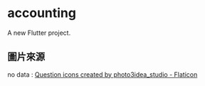 # accounting

A new Flutter project.

## 圖片來源
no data : <a href="https://www.flaticon.com/free-icons/question" title="question icons">Question icons created by photo3idea_studio - Flaticon</a>

